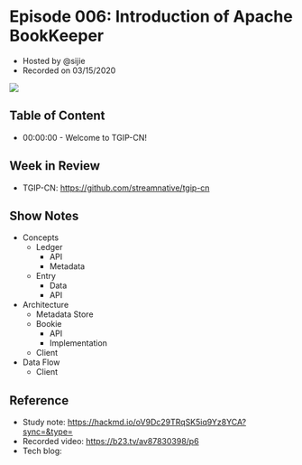 # Episode 006:  Introduction of Apache BookKeeper

- Hosted by @sijie
- Recorded on 03/15/2020

![](/image/006.png)

## Table of Content

- 00:00:00 - Welcome to TGIP-CN!


## Week in Review

- TGIP-CN: https://github.com/streamnative/tgip-cn


## Show Notes

- Concepts
    - Ledger
        - API
        - Metadata
    - Entry
        - Data
        - API
- Architecture
    - Metadata Store
    - Bookie
        - API
        - Implementation
    - Client
- Data Flow
    - Client

## Reference 

- Study note: https://hackmd.io/oV9Dc29TRqSK5iq9Yz8YCA?sync=&type=
- Recorded video: https://b23.tv/av87830398/p6
- Tech blog: 
